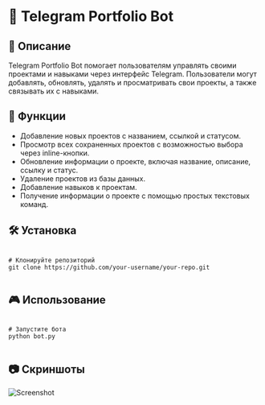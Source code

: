 <h1>🤖 Telegram Portfolio Bot</h1>
<h2>📖 Описание</h2>
    <p>Telegram Portfolio Bot помогает пользователям управлять своими проектами и навыками через интерфейс Telegram. 
    Пользователи могут добавлять, обновлять, удалять и просматривать свои проекты, а также связывать их с навыками.</p>

<h2>🚀 Функции</h2>
<ul>
        <li>Добавление новых проектов с названием, ссылкой и статусом.</li>
        <li>Просмотр всех сохраненных проектов с возможностью выбора через inline-кнопки.</li>
        <li>Обновление информации о проекте, включая название, описание, ссылку и статус.</li>
        <li>Удаление проектов из базы данных.</li>
        <li>Добавление навыков к проектам.</li>
        <li>Получение информации о проекте с помощью простых текстовых команд.</li>
    </ul>

<h2>🛠 Установка</h2>
    <pre><code>
# Клонируйте репозиторий
git clone https://github.com/your-username/your-repo.git
    </code></pre>

<h2>🎮 Использование</h2>
    <pre><code>
# Запустите бота
python bot.py
    </code></pre>

<h2>📷 Скриншоты</h2>
    <p><img src="" alt="Screenshot"></p>
</body>
</html>
